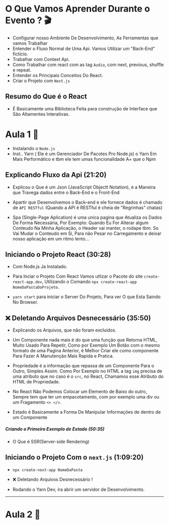 # O Que Vamos Aprender Durante o Evento ? 🎬

* Configurar nosso Ambiente De Desenvolvimento, As Ferramentas que vamos Trabalhar
* Entender o Fluxo Normal de Uma Api. Vamos Utilizar um "Back-End" fictício.
* Trabalhar com Context Api.
* Como Trabalhar com react com as tag `Audio`, com next, previous, shuffle e repeat.
* Entender os Principais Conceitos Do React.
* Criar o Projeto com `Next.js`

 ## Resumo do Que é o React
 
* É Basicamente uma Biblioteca Feita para construção de Interface que São Altamentes Interativas.


# Aula 1 🚀

* Instalando o `Node.js`
* Inst.. Yarn ( Ele é um Gerenciador De Pacotes Pro Node.js) o Yarn Em Mais Performático e tbm ele tem umas funcionalidade A+ que o Npm

## Explicando Fluxo da Api (21:20)

* Explicou o Que é um Json (JavaScript Objectt Notation), é a Maneira que  Travega dados entre o Back-End e o Front-End

* Apartir que Desenvolvemos o Back-end e ele fornece dados é chamado de `API RESTful` (Quando a API é RESTful é cheia de "Regrinhas" chatas)

* Spa (Single-Page Aplication) é uma unica pagina que Atualiza os Dados De Forma Necessária, Por Exemplo: Quando Eu For Alterar algum Conteudo Na Minha Aplicação, o Header vai manter, o rodape tbm. So Vai Mudar o Conteudo em Si, Para não Pesar no Carregamento e deixar nosso aplicação em um ritmo lento...

## Iniciando o Projeto React (30:28)

* Com Node.js Ja Instalado.

* Para Inciar o Projeto Com React Vamos utlizar o Pacote do site `create-react-app.dev`, Utilizando o Comando `npx create-react-app NomeDaPastaDoProjeto`.

* `yarn start` para iniciar o Server Do Projeto, Para ver O que Esta Saindo No Browser.

## ❌  Deletando Arquivos Desnecessário (35:50)

* Explicando os Arquivos, que não foram excluidos.

* Um Componente nada mais é do que uma função que Retorna HTML, Muito Usado Para Repetir, Como por Exemplo Um Botão com o mesmo formato de uma Pagina Anterior, é Melhor Criar ele como componente Para Fazer A Manutenção Mais Rapida e Pratica.

* Propriedade é a informação que repassa de um Componente Para o Outro, Simples Assim. Como Por Exemplo no HTML a tag `img` precisa de uma atributo que no caso é o `src`, no React, Chamamos esse Atributo do HTML de Propriedade.

* No React Não Podemos Colocar um Elemento de Baixo do outro, Sempre tem que ter um empacotamento, com por exemplo uma div ou um Fragamento `<> </>`.

* Estado é Basicamente a Forma De Manipular Informações de dentro de um Componente

##### Criando o Primeiro Exemplo de Estado (50:35)

* O Que é SSR(Server-side Rendering) 

## Iniciando o Projeto Com o `next.js` (1:09:20)

* `npx create-next-app NomeDaPasta`

* ❌  Deletando Arquivos Desnecessário !

* Rodando o Yarn Dev, ira abrir um servidor de Desenvolvimento.

 <hr/>
 
 # Aula 2 🚀










